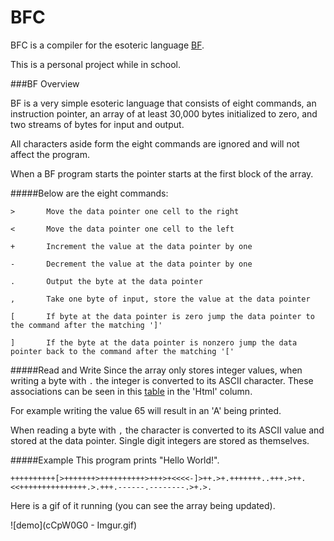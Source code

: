 # BFC
BFC is a compiler for the esoteric language [BF](https://en.wikipedia.org/wiki/Brainfuck).

This is a personal project while in school.

###BF Overview

BF is a very simple esoteric language that consists of eight commands, an instruction pointer, an array of at least 30,000 bytes initialized to zero, and two streams of bytes for input and output.

All characters aside form the eight commands are ignored and will not affect the program.

When a BF program starts the pointer starts at the first block of the array.

#####Below are the eight commands:

```
>       Move the data pointer one cell to the right

<       Move the data pointer one cell to the left

+       Increment the value at the data pointer by one

-       Decrement the value at the data pointer by one

.       Output the byte at the data pointer

,       Take one byte of input, store the value at the data pointer

[       If byte at the data pointer is zero jump the data pointer to the command after the matching ']'

]       If the byte at the data pointer is nonzero jump the data pointer back to the command after the matching '['
```

#####Read and Write
Since the array only stores integer values, when writing a byte with `.` the integer is converted to its ASCII character. These associations can be seen in this [table](http://www.asciitable.com/) in the 'Html' column.

For example writing the value 65 will result in an 'A' being printed.

When reading a byte with `,` the character is converted to its ASCII value and stored at the data pointer. Single digit integers are stored as themselves.

#####Example
This program prints "Hello World!".

`++++++++++[>+++++++>++++++++++>+++>+<<<<-]>++.>+.+++++++..+++.>++.<<+++++++++++++++.>.+++.------.--------.>+.>.`

Here is a gif of it running (you can see the array being updated).

![demo](cCpW0G0 - Imgur.gif)
